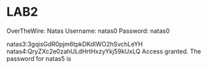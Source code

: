 # LAB2
OverTheWire: Natas
Username: natas0
Password: natas0
<!--The password for natas1 is 0nzCigAq7t2iALyvU9xcHlYN4MlkIwlq -->
<!--The password for natas2 is TguMNxKo1DSa1tujBLuZJnDUlCcUAPlI -->
natas3:3gqisGdR0pjm6tpkDKdIWO2hSvchLeYH
natas4:QryZXc2e0zahULdHrtHxzyYkj59kUxLQ
Access granted. The password for natas5 is 
